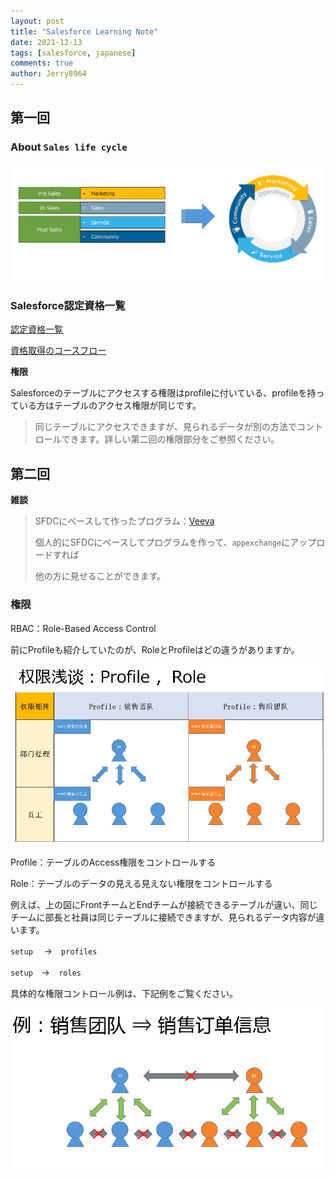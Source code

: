 ```yaml
---
layout: post
title: "Salesforce Learning Note"
date: 2021-12-13
tags: [salesforce, japanese]
comments: true
author: Jerry8964
---
```






## 第一回

### About `Sales life cycle`

<img src="https://raw.githubusercontent.com/jerry8964/jerry8964.github.io/main/images/20211213203635.png" style="zoom:80%;" />

### Salesforce認定資格一覧

[認定資格一覧](https://tandc.salesforce.com/credentials)

[資格取得のコースフロー](https://www.trainocate.co.jp/reference/flow/71-2.html)



**権限**

Salesforceのテーブルにアクセスする権限はprofileに付いている、profileを持っている方はテーブルのアクセス権限が同じです。

> 同じテーブルにアクセスできますが、見られるデータが別の方法でコントロールできます。詳しい第二回の権限部分をご参照ください。





## 第二回



**雑談**

> SFDCにベースして作ったプログラム：[Veeva](https://www.veeva.com/jp/resources/)
>
> 個人的にSFDCにベースしてプログラムを作って、`appexchange`にアップロードすれば
>
> 他の方に見せることができます。



### 権限

RBAC：Role-Based Access Control

前にProfileも紹介していたのが、RoleとProfileはどの違うがありますか。

<img src="https://raw.githubusercontent.com/jerry8964/jerry8964.github.io/main/images/20211213210934.png" style="zoom:67%;" />

Profile：テーブルのAccess権限をコントロールする

Role：テーブルのデータの見える見えない権限をコントロールする

例えば、上の図にFrontチームとEndチームが接続できるテーブルが違い、同じチームに部長と社員は同じテーブルに接続できますが、見られるデータ内容が違います。

`setup` 　→　`profiles` 

`setup`　→　`roles`

具体的な権限コントロール例は、下記例をご覧ください。

<img src="https://raw.githubusercontent.com/jerry8964/jerry8964.github.io/main/images/20211213212543.png" style="zoom:67%;" />




